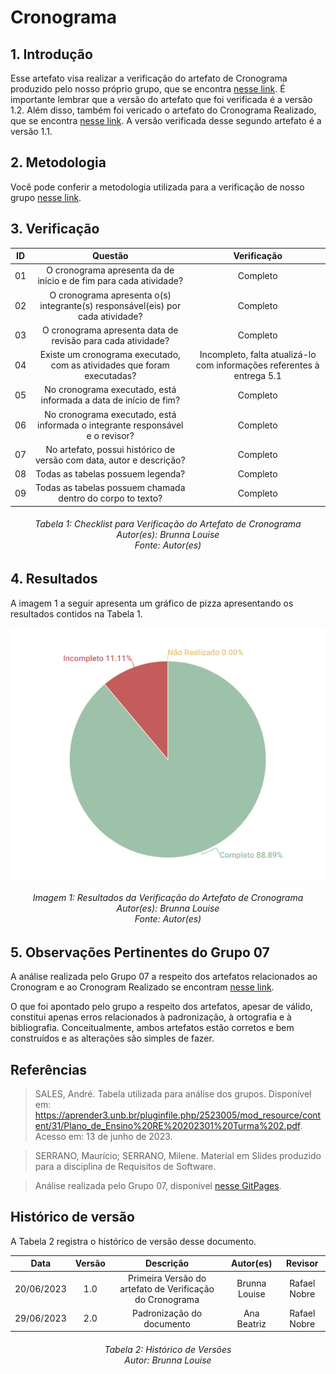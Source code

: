 # Cronograma

## 1. Introdução
Esse artefato visa realizar a verificação do artefato de Cronograma produzido pelo nosso próprio grupo, que se encontra [nesse link](https://requisitos-de-software.github.io/2023.1-Twitch/planejamento/cronograma/).
É importante lembrar que a versão do artefato que foi verificada é a versão 1.2. Além disso, também foi vericado o artefato do Cronograma Realizado, que se encontra [nesse link](https://requisitos-de-software.github.io/2023.1-Twitch/planejamento/cronograma_realizado/). A versão verificada desse segundo artefato é a versão 1.1.

## 2. Metodologia
Você pode conferir a metodologia utilizada para a verificação de nosso grupo [nesse link]().

## 3. Verificação

|ID|Questão|Verificação|
|:-:|:-:|:-:|
|01|O cronograma apresenta da de início e de fim para cada atividade?|Completo|
|02|O cronograma apresenta o(s) integrante(s) responsável(eis) por cada atividade?|Completo|
|03|O cronograma apresenta data de revisão para cada atividade?|Completo|
|04|Existe um cronograma executado, com as atividades que foram executadas?|Incompleto, falta atualizá-lo com informações referentes à entrega 5.1|
|05|No cronograma executado, está informada a data de início de fim?|Completo|
|06|No cronograma executado, está informada o integrante responsável e o revisor?|Completo|
|07|No artefato, possui histórico de versão com data, autor e descrição?|Completo|
|08|Todas as tabelas possuem legenda?|Completo|
|09|Todas as tabelas possuem chamada dentro do corpo to texto?|Completo|

<h6 align = "center"> Tabela 1: Checklist para Verificação do Artefato de Cronograma
<br> Autor(es): Brunna Louise
<br>Fonte: Autor(es)</h6>

## 4. Resultados
A imagem 1 a seguir apresenta um gráfico de pizza apresentando os resultados contidos na Tabela 1.

![Resultados Cronograma](./verifica_cronograma08.png)
<h6 align = "center"> Imagem 1: Resultados da Verificação do Artefato de Cronograma
<br> Autor(es): Brunna Louise
<br>Fonte: Autor(es)</h6>

## 5. Observações Pertinentes do Grupo 07
A análise realizada pelo Grupo 07 a respeito dos artefatos relacionados ao Cronogram e ao Cronogram Realizado se encontram [nesse link](https://requisitos-de-software.github.io/2023.1-Petz/analise/teste/planejamento/).

O que foi apontado pelo grupo a respeito dos artefatos, apesar de válido, constitui apenas erros relacionados à padronização, à ortografia e à bibliografia. Conceitualmente, ambos artefatos estão corretos e bem construídos e as alterações são simples de fazer.

## Referências

>SALES, André. Tabela utilizada para análise dos grupos. Disponível em: https://aprender3.unb.br/pluginfile.php/2523005/mod_resource/content/31/Plano_de_Ensino%20RE%20202301%20Turma%202.pdf. Acesso em: 13 de junho de 2023.

>SERRANO, Maurício; SERRANO, Milene. Material em Slides produzido para a disciplina de Requisitos de Software.

>Análise realizada pelo Grupo 07, disponível [nesse GitPages](https://requisitos-de-software.github.io/2023.1-Petz/).

## Histórico de versão

A Tabela 2 registra o histórico de versão desse documento.

|    Data    | Versão | Descrição                                                                      | Autor(es)  | Revisor  |
| :--------: | :----: | :----------------------------------------------------------------------------: | :--------: | :------: |
| 20/06/2023 | 1.0    | Primeira Versão do artefato de Verificação do Cronograma |   Brunna Louise   | Rafael Nobre  |
| 29/06/2023 | 2.0 | Padronização do documento |  Ana Beatriz  | Rafael Nobre |

<h6 align = "center"> Tabela 2: Histórico de Versões
<br> Autor: Brunna Louise </h6>
